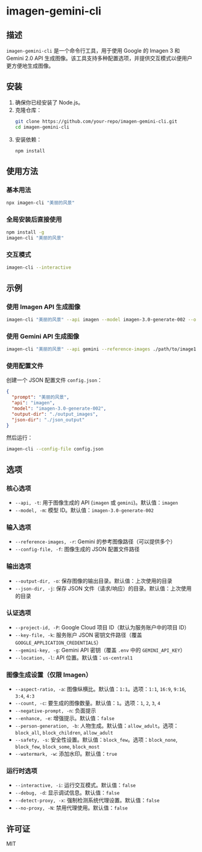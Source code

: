 # imagen-gemini-cli

## 描述
`imagen-gemini-cli` 是一个命令行工具，用于使用 Google 的 Imagen 3 和 Gemini 2.0 API 生成图像。该工具支持多种配置选项，并提供交互模式以便用户更方便地生成图像。

## 安装
1. 确保你已经安装了 Node.js。
2. 克隆仓库：
   ```sh
   git clone https://github.com/your-repo/imagen-gemini-cli.git
   cd imagen-gemini-cli
   ```
3. 安装依赖：
   ```sh
   npm install
   ```

## 使用方法
### 基本用法
```sh
npx imagen-cli "美丽的风景"
```

### 全局安装后直接使用
```sh
npm install -g
imagen-cli "美丽的风景"
```

### 交互模式
```sh
imagen-cli --interactive
```

## 示例
### 使用 Imagen API 生成图像
```sh
imagen-cli "美丽的风景" --api imagen --model imagen-3.0-generate-002 --output-dir ./output_images
```

### 使用 Gemini API 生成图像
```sh
imagen-cli "美丽的风景" --api gemini --reference-images ./path/to/image1.jpg ./path/to/image2.jpg --output-dir ./output_images
```

### 使用配置文件
创建一个 JSON 配置文件 `config.json`：
```json
{
  "prompt": "美丽的风景",
  "api": "imagen",
  "model": "imagen-3.0-generate-002",
  "output-dir": "./output_images",
  "json-dir": "./json_output"
}
```
然后运行：
```sh
imagen-cli --config-file config.json
```

## 选项
### 核心选项
- `--api, -t`: 用于图像生成的 API (`imagen` 或 `gemini`)。默认值：`imagen`
- `--model, -m`: 模型 ID。默认值：`imagen-3.0-generate-002`

### 输入选项
- `--reference-images, -r`: Gemini 的参考图像路径（可以提供多个）
- `--config-file, -f`: 图像生成的 JSON 配置文件路径

### 输出选项
- `--output-dir, -o`: 保存图像的输出目录。默认值：上次使用的目录
- `--json-dir, -j`: 保存 JSON 文件（请求/响应）的目录。默认值：上次使用的目录

### 认证选项
- `--project-id, -P`: Google Cloud 项目 ID（默认为服务账户中的项目 ID）
- `--key-file, -k`: 服务账户 JSON 密钥文件路径（覆盖 `GOOGLE_APPLICATION_CREDENTIALS`）
- `--gemini-key, -g`: Gemini API 密钥（覆盖 `.env` 中的 `GEMINI_API_KEY`）
- `--location, -l`: API 位置。默认值：`us-central1`

### 图像生成设置（仅限 Imagen）
- `--aspect-ratio, -a`: 图像纵横比。默认值：`1:1`。选项：`1:1`, `16:9`, `9:16`, `3:4`, `4:3`
- `--count, -c`: 要生成的图像数量。默认值：`1`。选项：`1`, `2`, `3`, `4`
- `--negative-prompt, -n`: 负面提示
- `--enhance, -e`: 增强提示。默认值：`false`
- `--person-generation, -b`: 人物生成。默认值：`allow_adult`。选项：`block_all`, `block_children`, `allow_adult`
- `--safety, -s`: 安全性设置。默认值：`block_few`。选项：`block_none`, `block_few`, `block_some`, `block_most`
- `--watermark, -w`: 添加水印。默认值：`true`

### 运行时选项
- `--interactive, -i`: 运行交互模式。默认值：`false`
- `--debug, -d`: 显示调试信息。默认值：`false`
- `--detect-proxy, -x`: 强制检测系统代理设置。默认值：`false`
- `--no-proxy, -N`: 禁用代理使用。默认值：`false`

## 许可证
MIT
